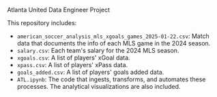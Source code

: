 Atlanta United Data Engineer Project  

This repository includes:  
- `american_soccer_analysis_mls_xgoals_games_2025-01-22.csv`: Match data that documents the info of each MLS game in the 2024 season.  
- `salary.csv`: Each team's salary for the 2024 MLS season.  
- `xgoals.csv`: A list of players' xGoal data.  
- `xpass.csv`: A list of players' xPass data.  
- `goals_added.csv`: A list of players' goals added data.  
- `ATL.ipynb`: The code that ingests, transforms, and automates these processes.  The analytical visualizations are also included.
